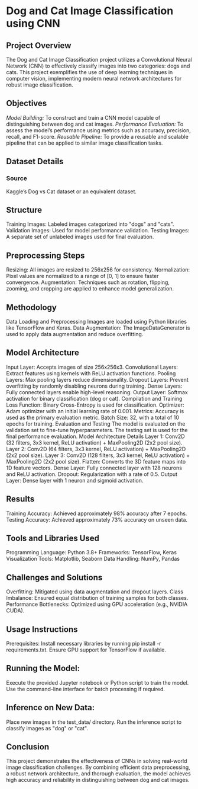 # Dog and Cat Image Classification using CNN
## Project Overview
The Dog and Cat Image Classification project utilizes a Convolutional Neural Network (CNN) to effectively classify images into two categories: dogs and cats. This project exemplifies the use of deep learning techniques in computer vision, implementing modern neural network architectures for robust image classification.

## Objectives 
*Model Building:* To construct and train a CNN model capable of distinguishing between dog and cat images.
*Performance Evaluation:* To assess the model’s performance using metrics such as accuracy, precision, recall, and F1-score.
*Reusable Pipeline:* To provide a reusable and scalable pipeline that can be applied to similar image classification tasks.

## Dataset Details
### Source
Kaggle’s Dog vs Cat dataset or an equivalent dataset.

## Structure
Training Images: Labeled images categorized into "dogs" and "cats".
Validation Images: Used for model performance validation.
Testing Images: A separate set of unlabeled images used for final evaluation.

## Preprocessing Steps
Resizing: All images are resized to 256x256 for consistency.
Normalization: Pixel values are normalized to a range of [0, 1] to ensure faster convergence.
Augmentation: Techniques such as rotation, flipping, zooming, and cropping are applied to enhance model generalization.

## Methodology
Data Loading and Preprocessing
Images are loaded using Python libraries like TensorFlow and Keras.
Data Augmentation: The ImageDataGenerator is used to apply data augmentation and reduce overfitting.

## Model Architecture
Input Layer: Accepts images of size 256x256x3.
Convolutional Layers: Extract features using kernels with ReLU activation functions.
Pooling Layers: Max pooling layers reduce dimensionality.
Dropout Layers: Prevent overfitting by randomly disabling neurons during training.
Dense Layers: Fully connected layers enable high-level reasoning.
Output Layer: Softmax activation for binary classification (dog or cat).
Compilation and Training
Loss Function: Binary Cross-Entropy is used for classification.
Optimizer: Adam optimizer with an initial learning rate of 0.001.
Metrics: Accuracy is used as the primary evaluation metric.
Batch Size: 32, with a total of 10 epochs for training.
Evaluation and Testing
The model is evaluated on the validation set to fine-tune hyperparameters.
The testing set is used for the final performance evaluation.
Model Architecture Details
Layer 1: Conv2D (32 filters, 3x3 kernel, ReLU activation) + MaxPooling2D (2x2 pool size).
Layer 2: Conv2D (64 filters, 3x3 kernel, ReLU activation) + MaxPooling2D (2x2 pool size).
Layer 3: Conv2D (128 filters, 3x3 kernel, ReLU activation) + MaxPooling2D (2x2 pool size).
Flatten: Converts the 3D feature maps into 1D feature vectors.
Dense Layer: Fully connected layer with 128 neurons and ReLU activation.
Dropout: Regularization with a rate of 0.5.
Output Layer: Dense layer with 1 neuron and sigmoid activation.

## Results
Training Accuracy: Achieved approximately 98% accuracy after 7 epochs.
Testing Accuracy: Achieved approximately 73% accuracy on unseen data.

## Tools and Libraries Used
Programming Language: Python 3.8+
Frameworks: TensorFlow, Keras
Visualization Tools: Matplotlib, Seaborn
Data Handling: NumPy, Pandas

## Challenges and Solutions
Overfitting: Mitigated using data augmentation and dropout layers.
Class Imbalance: Ensured equal distribution of training samples for both classes.
Performance Bottlenecks: Optimized using GPU acceleration (e.g., NVIDIA CUDA).

## Usage Instructions
Prerequisites:
Install necessary libraries by running pip install -r requirements.txt.
Ensure GPU support for TensorFlow if available.

## Running the Model:
Execute the provided Jupyter notebook or Python script to train the model.
Use the command-line interface for batch processing if required.

## Inference on New Data:
Place new images in the test_data/ directory.
Run the inference script to classify images as "dog" or "cat".

## Conclusion
This project demonstrates the effectiveness of CNNs in solving real-world image classification challenges. By combining efficient data preprocessing, a robust network architecture, and thorough evaluation, the model achieves high accuracy and reliability in distinguishing between dog and cat images.






